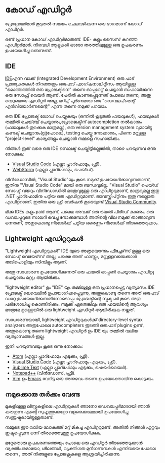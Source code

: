 # കോഡ് എഡിറ്റർ

പ്രോഗ്രാമർമാർ കൂടുതൽ സമയം ചെലവഴിക്കുന്ന ഒരു ഭാഗമാണ് കോഡ് എഡിറ്റർ.

രണ്ട് പ്രധാന കോഡ് എഡിറ്റർമാരുണ്ട്: IDE- കളും സൈസ് കുറഞ്ഞ എഡിറ്റർമാർ. നിരവധി ആളുകൾ ഓരോ തരത്തിലുമുള്ള ഒരു ഉപകരണം ഉപയോഗിച്ചു വരുന്നുണ്ട്.

## IDE

[IDE](https://en.wikipedia.org/wiki/Integrated_development_environment)എന്ന വാക്ക് (Integrated Development Environment) ഒരു പാട് പ്രത്യേകതകൾ നിറഞ്ഞതും ഒരുപാട് ഫoഗ്ഷനാലിറ്റീസം ആയിട്ടുള്ള "മൊത്തത്തിൽ ഒരു പ്രോജക്ടിനെ" തന്നെ ഓപ്പറേറ്റ് ചെയ്യാൻ സഹായിക്കുന്ന ഒരു സോഫ്റ്റ് വെയർ ആണ്. പേരിൽ കാണപ്പെടുന്നത് പോലെ തന്നെ, അതു വെറുമൊരു എഡിറ്റർ അല്ല, മറിച്ച് പൂർണമായ ഒരു "ഡെവലപ്‌മെന്റ് എൻവിയോർണമെന്റ്" എന്നു തന്നെ നമുക്ക് പറയാം.

ഒരു IDE പ്രോജക്ട് ലോഡ് ചെയ്യുകയും (ഒന്നിൽ കൂടുതൽ ഫയലുകൾ), ഫയലുകൾ തമ്മിൽ ചെയ്ഞ്ച് ചെയ്യാനും,പ്രോജെക്ടിന് autocompletion നൽകാനും (ഫയലുകൾ തുറക്കുക മാത്രമല്ല), ഒരു version management system വുമായിട്ടു കണക്ട് ചെയ്യാനും([git](https://git-scm.com/)പോലെ), testing ചെയ്തു നോക്കാനും, പിന്നെ മറ്റുള്ള "project-level" കാര്യങ്ങളും ചെയ്യാൻ നമ്മളെ സഹായിക്കും.

നിങ്ങൾ ഇത് വരെ ഒരു IDE സെലക്ട് ചെയ്തിട്ടില്ലെങ്കിൽ, താഴെ പറയുന്നവ ഒന്നു നോക്കുക:

- [Visual Studio Code](https://code.visualstudio.com/) (എല്ലാ പ്ലാറ്ഫോമും, ഫ്രീ).
- [WebStorm](http://www.jetbrains.com/webstorm/) (എല്ലാ പ്ലാറ്ഫോമും, പെയ്ഡ്).

വിൻഡോസിൽ, "Visual Studio"യും കൂടെ നമുക്ക് ഉപയോഗിക്കാവുന്നതാണ്, ഇതിനു "Visual Studio Code" മായി ഒരു ബന്ധവുമില്ല. "Visual Studio" പെയ്ഡ് സോഫ്ട് വയറും വിന്ഡോഡിൽ മാത്രവുമുള്ള ഒരു എഡിറ്ററുമാണ്, മാത്രവുമല്ല ഇതു .NET പ്ലാറ്ഫോമിനു പറ്റിയ ഒരു എഡിറ്ററുമാണ്. ജാവസ്ക്രിപ്റ്റിനും ഇതു നല്ലൊരു എഡിറ്ററാണ്. ഇതിനു ഒരു ഫ്രീ വേർഷൻ കൂടെയുണ്ട് [Visual Studio Community](https://www.visualstudio.com/vs/community/).

മിക്ക IDEs കളും paid ആണ്, പക്ഷെ അവക്ക് ഒരു ട്രയൽ പിരീഡ് കാണും. ഒരു ഡവലപ്പറുടെ സാലറി വെച്ചു നോക്കുമ്പോൾ അതിന്റെ വില നമുക്ക് താങ്ങാവുന്ന ഒന്നാണ്, അതുകൊണ്ടു നിങ്ങൾക്ക് പറ്റിയ ഒരെണ്ണം നിങ്ങൾക്ക് തിരഞ്ഞെടുക്കാം.

## Lightweight എഡിറ്ററുകൾ

"Lightweight എഡിറ്ററുകൾ" IDE യുടെ അത്രയൊന്നും ഫീച്ചേഴ്‌സ് ഉള്ള ഒരു സോഫ്ട് വെയേഴ്‌സ് അല്ല, പക്ഷെ അത് ഫാസ്റ്റും, മറ്റുള്ളവയെക്കാൾ അടിപൊളിയും സിമ്പിളും ആണ്.

അതു സാധാരണ ഉപയോഗിക്കുന്നത് ഒരു ഫയൽ ഓപ്പൺ ചെയ്യാനും എഡിറ്റു ചെയ്യാനും മറ്റും ആയിരിക്കും.

 "lightweight editor" ഉം "IDE" യും തമ്മിലുള്ള ഒരു പ്രധാനപ്പെട്ട വ്യത്യാസം IDE പ്രോജക്ട് ലെവെലിൽ ഉപയോഗിക്കപ്പെടുന്നു, അതുകൊണ്ടു തന്നെ അത് ഒരുപാട് ഡാറ്റ ഉപയോഗിക്കുന്നതിനോടൊപ്പം പ്രോജക്ടിന്റെ സ്ട്രക്ടചർ കൂടെ അതു പരിശോധിച്ചു കൊണ്ടിരിക്കും. നമുക്ക് ഏതെങ്കിലും ഒരു ഫയലിന്റെ ആവശ്യം മാത്രമേ ഉള്ളെങ്കിൽ ഒരു lightweight എഡിറ്റർ ആയിരിക്കുക നല്ലത്.

സാധാരണയായി, lightweight എഡിറ്ററുകൾക്ക് directory-level syntax analyzers അതുപോലെ autocompleters തുടങ്ങി ഒരുപാട് plugins ഉണ്ട്, അതുകൊണ്ടു തന്നെ lightweight എഡിറ്റർ ഉം IDE യും തമ്മിൽ വലിയ വ്യത്യാസങ്ങൾ ഇല്ല.

ഇനി പറയുന്നവയും കൂടെ ഒന്നു നോക്കാം:

- [Atom](https://atom.io/) (എല്ലാ പ്ലാറ്ഫോമും എടുക്കും, ഫ്രീ).
- [Visual Studio Code](https://code.visualstudio.com/) (എല്ലാ പ്ലാറ്ഫോമും എടുക്കും, ഫ്രീ).
- [Sublime Text](http://www.sublimetext.com) (എല്ലാ പ്ലാറ്ഫോമും എടുക്കും, ഷെയർവെയർ).
- [Notepad++](https://notepad-plus-plus.org/) (വിൻഡോസ്, ഫ്രീ).
- [Vim](http://www.vim.org/) ഉം [Emacs](https://www.gnu.org/software/emacs/) വേറിട്ട ഒരു അനുഭവം തന്നെ ഉപയോക്താവിനു കൊടുക്കും.

## നമുക്കൊരു തർക്കം വേണ്ട

മുകളിലുള്ള ലിസ്റ്റുകളിലെ എഡിറ്ററുകൾ ഞാനോ ഡെവലപ്പർമാരായി ഞാൻ കരുതുന്ന എന്റെ സുഹൃത്തുക്കളോ വളരെക്കാലമായി ഉപയോഗിച്ചു സന്തുഷ്ടരായിട്ടുള്ളതാണ്.

നമ്മുടെ ഈ വലിയ ലോകത്ത് മറ്റ് മികച്ച എഡിറ്ററൂമുണ്ട്. അതിൽ നിങ്ങൾ ഏറ്റവും ഇഷ്ടപ്പെടുന്ന ഒന്ന് തിരഞ്ഞെടുത്തു ഉപയോഗിക്കുക.

മറ്റേതൊരു ഉപകരണത്തെയും പോലെ ഒരു എഡിറ്റർ തിരഞ്ഞെടുക്കാൻ വ്യക്തിപരമായോ, ശീലങ്ങൾ, വ്യക്തിഗത മുൻഗണനകൾ എന്നിവയെ പോലെ തന്നെ , അത് നിങ്ങളുടെ പ്രോജക്റ്റുകളെ ആശ്രയിച്ചിരിക്കുന്നു.

